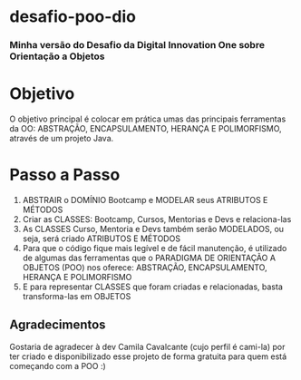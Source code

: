 # desafio-poo-dio

### Minha versão do Desafio da Digital Innovation One sobre Orientação a Objetos

# Objetivo

O objetivo principal é colocar em prática umas das principais ferramentas da OO: ABSTRAÇÃO, ENCAPSULAMENTO, HERANÇA E POLIMORFISMO, através de um projeto Java.

# Passo a Passo
1. ABSTRAIR o DOMÍNIO Bootcamp e MODELAR seus ATRIBUTOS E MÉTODOS
2. Criar as CLASSES: Bootcamp, Cursos, Mentorias e Devs e relaciona-las
3. As CLASSES Curso, Mentoria e Devs também serão MODELADOS, ou seja, será criado ATRIBUTOS E MÉTODOS
4. Para que o código fique mais legível e de fácil manutenção, é utilizado de algumas das ferramentas que o PARADIGMA DE ORIENTAÇÃO A OBJETOS (POO) nos oferece: ABSTRAÇÃO, ENCAPSULAMENTO, HERANÇA E POLIMORFISMO
5. E para representar CLASSES que foram criadas e relacionadas, basta transforma-las em OBJETOS

## Agradecimentos
Gostaria de agradecer à dev Camila Cavalcante (cujo perfil é cami-la) por ter criado e disponibilizado esse projeto de forma gratuita para quem está começando com a POO :) 
